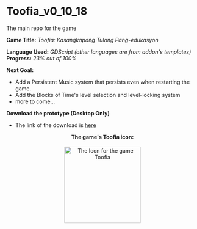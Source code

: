 # Toofia_v0_10_18
 The main repo for the game

**Game Title:** *Toofia: Kasangkapang Tulong Pang-edukasyon*

**Language Used:** *GDScript (other languages are from addon's templates)*
**Progress:** *23% out of 100%*

**Next Goal:**
- Add a Persistent Music system that persists even when restarting the game.
- Add the Blocks of Time's level selection and level-locking system
- more to come... 

**Download the prototype (Desktop Only)**
- The link of the download is [here](https://www.mediafire.com/file/xssqrq791901q3s/ToofiaV1.0.10_18.exe/file)


<p align="center">
    <b> The game's Toofia icon:</b><br>
    <br>
    <img width="200" src="Toofiav7/Assets/Icons/win7icon.ico" alt="The Icon for the game Toofia" title="Toofia Icon">
</p>



